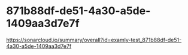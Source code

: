 # 871b88df-de51-4a30-a5de-1409aa3d7e7f
https://sonarcloud.io/summary/overall?id=examly-test_871b88df-de51-4a30-a5de-1409aa3d7e7f
